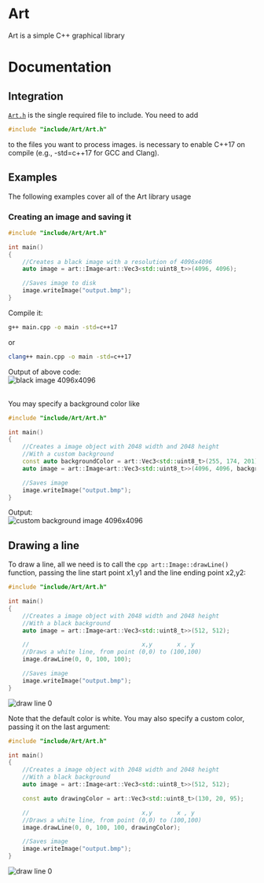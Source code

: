 # Art
Art is a simple C++ graphical library

# Documentation

## Integration

[`Art.h`](https://https://github.com/ArthoPacini/Art/blob/master/Art/include/Art/Art.h) is the single required file to include. You need to add

```cpp
#include "include/Art/Art.h"
```
to the files you want to process images. is necessary to enable C++17 on compile (e.g., -std=c++17 for GCC and Clang).

## Examples

The following examples cover all of the Art library usage

### Creating an image and saving it

```cpp
#include "include/Art/Art.h"

int main()
{
    //Creates a black image with a resolution of 4096x4096
    auto image = art::Image<art::Vec3<std::uint8_t>>(4096, 4096); 

    //Saves image to disk
    image.writeImage("output.bmp");
}
```

Compile it:
```bash
g++ main.cpp -o main -std=c++17
```
or 
```bash
clang++ main.cpp -o main -std=c++17
```

Output of above code:
<br/>
![black image 4096x4096](https://i.imgur.com/5i54mrG.png)

<br/>
You may specify a background color like
<br/>

```cpp
#include "include/Art/Art.h"

int main()
{
    //Creates a image object with 2048 width and 2048 height
    //With a custom background
    const auto backgroundColor = art::Vec3<std::uint8_t>(255, 174, 201);
    auto image = art::Image<art::Vec3<std::uint8_t>>(4096, 4096, backgroundColor);

    //Saves image
    image.writeImage("output.bmp");
}
```

Output:
<br/>
![custom background image 4096x4096](https://i.imgur.com/I7MEgmx.png)
<br/>

## Drawing a line

To draw a line, all we need is to call the ```cpp art::Image::drawLine()``` function, passing the line start point x1,y1 and the line ending point x2,y2:

```cpp
#include "include/Art/Art.h"

int main()
{
    //Creates a image object with 2048 width and 2048 height
    //With a black background
    auto image = art::Image<art::Vec3<std::uint8_t>>(512, 512);

    //                                x,y       x , y
    //Draws a white line, from point (0,0) to (100,100)
    image.drawLine(0, 0, 100, 100);

    //Saves image
    image.writeImage("output.bmp");
}
```

![draw line 0](https://i.imgur.com/Rjwaoee.png)

Note that the default color is white.
You may also specify a custom color, passing it on the last argument:

```cpp
#include "include/Art/Art.h"

int main()
{
    //Creates a image object with 2048 width and 2048 height
    //With a black background
    auto image = art::Image<art::Vec3<std::uint8_t>>(512, 512);

    const auto drawingColor = art::Vec3<std::uint8_t>(130, 20, 95);

    //                                x,y       x , y
    //Draws a white line, from point (0,0) to (100,100)
    image.drawLine(0, 0, 100, 100, drawingColor);

    //Saves image
    image.writeImage("output.bmp");
}
```

![draw line 0](https://i.imgur.com/5cJ2cGj.png)

